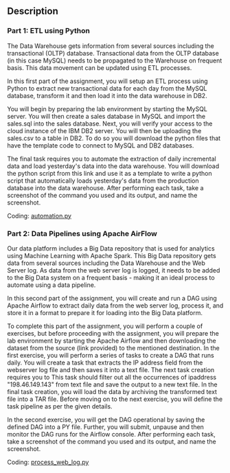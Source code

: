 ## Description 
### Part 1: ETL using Python
The Data Warehouse gets information from several sources including the transactional (OLTP) database. Transactional data from the OLTP database (in this case MySQL) needs to be propagated to the Warehouse on frequent basis. This data movement can be updated using ETL processes.

In this first part of the assignment, you will setup an ETL process using Python to extract new transactional data for each day from the MySQL database, transform it and then load it into the data warehouse in DB2.

You will begin by preparing the lab environment by starting the MySQL server. You will then create a sales database in MySQL and import the sales.sql into the sales database. Next, you will verify your access to the cloud instance of the IBM DB2 server. You will then be uploading the sales.csv to a table in DB2. To do so you will download the python files that have the template code to connect to MySQL and DB2 databases.

The final task requires you to automate the extraction of daily incremental data and load yesterday's data into the data warehouse. You will download the python script from this link and use it as a template to write a python script that automatically loads yesterday's data from the production database into the data warehouse. After performing each task, take a screenshot of the command you used and its output, and name the screenshot.

Coding: [automation.py](https://github.com/xzZero/DataEng_IBM/blob/main/13%20-%20Data%20Engineering%20Capstone%20Project/5%20-%20ELT%20and%20Data%20Pipelines/automation.py)

### Part 2: Data Pipelines using Apache AirFlow
Our data platform includes a Big Data repository that is used for analytics using Machine Learning with Apache Spark. This Big Data repository gets data from several sources including the Data Warehouse and the Web Server log. As data from the web server log is logged, it needs to be added to the Big Data system on a frequent basis - making it an ideal process to automate using a data pipeline.

In this second part of the assignment, you will create and run a DAG using Apache Airflow to extract daily data from the web server log, process it, and store it in a format to prepare it for loading into the Big Data platform.

To complete this part of the assignment, you will perform a couple of exercises, but before proceeding with the assignment, you will prepare the lab environment by starting the Apache Airflow and then downloading the dataset from the source (link provided) to the mentioned destination. In the first exercise, you will perform a series of tasks to create a DAG that runs daily. You will create a task that extracts the IP address field from the webserver log file and then saves it into a text file. The next task creation requires you to This task should filter out all the occurrences of ipaddress "198.46.149.143" from text file and save the output to a new text file. In the final task creation, you will load the data by archiving the transformed text file into a TAR file. Before moving on to the next exercise, you will define the task pipeline as per the given details.

In the second exercise, you will get the DAG operational by saving the defined DAG into a PY file. Further, you will submit, unpause and then monitor the DAG runs for the Airflow console. After performing each task, take a screenshot of the command you used and its output, and name the screenshot.

Coding: [process_web_log.py](https://github.com/xzZero/DataEng_IBM/blob/main/13%20-%20Data%20Engineering%20Capstone%20Project/5%20-%20ELT%20and%20Data%20Pipelines/process_web_log.py)